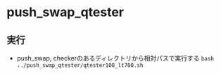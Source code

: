 # push_swap_qtester

## 実行
- push_swap, checkerのあるディレクトリから相対パスで実行する
```bash ../push_swap_qtester/qtester100_lt700.sh```

